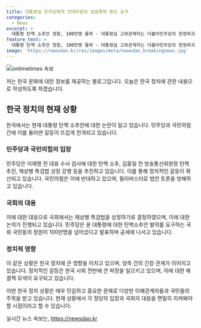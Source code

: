 ```yaml
---
title: 대통령실 민주당에게 전대미문의 입법폭력 중단 요구
categories:
  - News
excerpt: >
  대통령 탄핵 소추안 청원, 100만명 돌파 - 대통령실 고위관계자는 더불어민주당의 헌정파괴 시도와 입법폭력 비판. 국회의장, 채상병 특검법 상정 예고. 국민의힘, 필리버스터 동의로 경제 분야 대정부질문 무산. 민주당, 이재명 전 대표와 김홍일 전 방송통신위원장 탄핵 추진. 또는 국회 국민동의 청원 100만명 돌파, 더불어민주당 탄핵 소추안에 공세
feature_text: >
  대통령 탄핵 소추안 청원, 100만명 돌파 - 대통령실 고위관계자는 더불어민주당의 헌정파괴 시도와 입법폭력 비판. 국회의장, 채상병 특검법 상정 예고. 국민의힘, 필리버스터 동의로 경제 분야 대정부질문 무산. 민주당, 이재명 전 대표와 김홍일 전 방송통신위원장 탄핵 추진. 또는 국회 국민동의 청원 100만명 돌파, 더불어민주당 탄핵 소추안에 공세
image: 'https://newsdao.kr/res/images/meta/newsdao_breakingnews.jpg'
---
```


<p><img src="https://newsdao.kr/res/images/meta/newsdao_breakingnews.jpg" alt="ontimetimes 속보" /></p>

<p>저는 한국 문화에 대한 정보를 제공하는 블로그입니다. 오늘은 한국 정치에 관한 내용으로 작성하도록 하겠습니다. </p>

<h2 data-ke-size="size26">한국 정치의 현재 상황</h2>

<p data-ke-size="size16">한국에서는 현재 대통령 탄핵 소추안에 대한 논란이 일고 있습니다. 민주당과 국민의힘 간에 이를 둘러싼 갈등이 뜨겁게 전개되고 있습니다. </p>

<h3>민주당과 국민의힘의 입장</h3>

<p data-ke-size="size16">민주당은 이재명 전 대표 수사 검사에 대한 탄핵 소추, 김홍일 전 방송통신위원장 탄핵 추진, 채상병 특검법 상정 강행 등을 추진하고 있습니다. 이를 통해 정치적인 갈등이 확산되고 있습니다. 국민의힘은 이에 반대하고 있으며, 필리버스터로 법안 토론을 방해하고 있습니다.</p>

<h3>국회의 대응</h3>

<p data-ke-size="size16">이에 대한 대응으로 국회에서는 채상병 특검법을 상정하기로 결정하였으며, 이에 대한 논의가 진행되고 있습니다. 민주당은 윤 대통령에 대한 탄핵소추안 발의를 요구하는 국회 국민동의 청원이 100만명을 넘어섰다고 발표하며 공세에 나서고 있습니다.</p>

<h3>정치적 영향</h3>

<p data-ke-size="size16">이 같은 상황은 한국 정치에 큰 영향을 미치고 있으며, 양측 간의 긴장 관계가 이어지고 있습니다. 정치적인 갈등은 한국 사회 전반에 큰 파장을 일으키고 있으며, 이에 대한 해결책 모색이 요구되고 있습니다.</p>

<p>이번 한국 정치 상황은 매우 민감하고 중요한 문제로 다양한 이해관계자들과 국민들의 주목을 받고 있습니다. 현재 상황에서 각 정당의 입장과 국회의 대응을 면밀히 지켜봐야 할 시점이라고 할 수 있습니다.</p>
실시간 뉴스 속보는, <a href="https://newsdao.kr" rel="dofollow">https://newsdao.kr</a>


